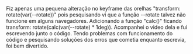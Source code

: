 Fiz apenas uma pequena alteração no keyframe das orelhas "transform: rotate(var(--rotate))" pois pesquisando vi que a função --rotate talvez não funcione em alguns navegadores. Adicionando a função "calc()" ficando transform: rotate(calc(var(--rotate) * 1deg)).
Acompanhei o video dela e fui escrevendo junto o código. Tendo problemas com funcionamento do código e pesquisando soluções dos erros que cometia enquanto escrevia, foi bem divertido.
